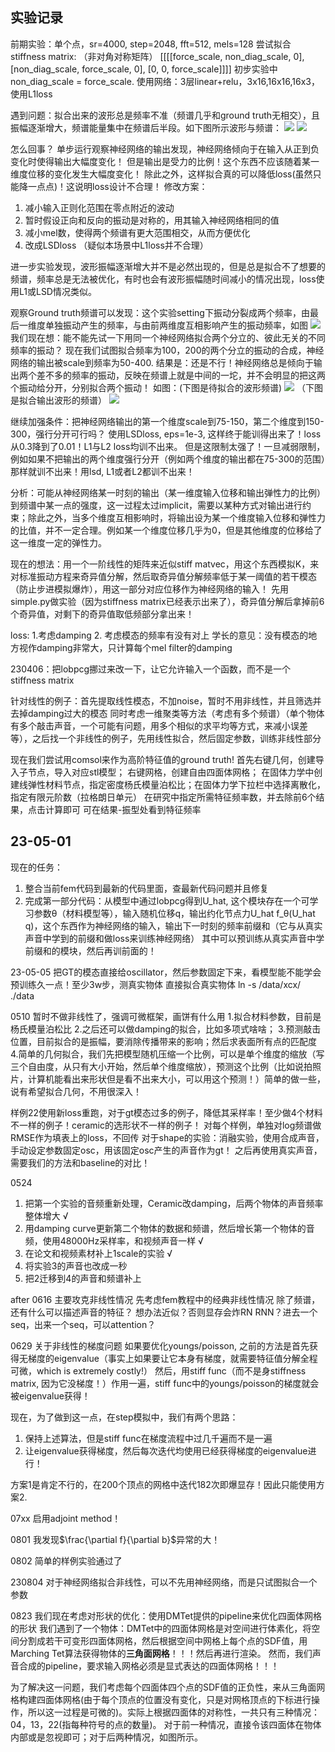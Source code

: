 ## 实验记录
前期实验：单个点，sr=4000, step=2048, fft=512, mels=128
尝试拟合stiffness matrix: （非对角对称矩阵）
        [[[[force_scale, non_diag_scale, 0],
        [non_diag_scale, force_scale, 0],
        [0, 0, force_scale]]]]
初步实验中 non_diag_scale = force_scale.
使用网络：3层linear+relu，3x16,16x16,16x3，使用L1loss

遇到问题：拟合出来的波形总是频率不准（频谱几乎和ground truth无相交），且振幅逐渐增大，频谱能量集中在频谱后半段。如下图所示波形与频谱：
![](notes/images/exp4.png)
![](notes/images/exp5.png)

怎么回事？
单步运行观察神经网络的输出发现，神经网络倾向于在输入从正到负变化时使得输出大幅度变化！
但是输出是受力的比例！这个东西不应该随着某一维度位移的变化发生大幅度变化！
除此之外，这样拟合真的可以降低loss(虽然只能降一点点)！这说明loss设计不合理！
修改方案：
1. 减小输入正则化范围在零点附近的波动
2. 暂时假设正向和反向的振动是对称的，用其输入神经网络相同的值
3. 减小mel数，使得两个频谱有更大范围相交，从而方便优化 
4. 改成LSDloss （疑似本场景中L1loss并不合理）

进一步实验发现，波形振幅逐渐增大并不是必然出现的，但是总是拟合不了想要的频谱，频率总是无法被优化，有时也会有波形振幅随时间减小的情况出现，loss使用L1或LSD情况类似。

观察Ground truth频谱可以发现：这个实验setting下振动分裂成两个频率，由最后一维度单独振动产生的频率，与由前两维度互相影响产生的振动频率，如图
![](notes/images/exp3.png)
我们现在想：能不能先试一下用同一个神经网络拟合两个分立的、彼此无关的不同频率的振动？
现在我们试图拟合频率为100，200的两个分立的振动的合成，神经网络的输出被scale到频率为50-400.
结果是：还是不行！神经网络总是倾向于输出两个差不多的频率的振动，反映在频谱上就是中间的一坨，并不会明显的把这两个振动给分开，分别拟合两个振动！
如图：(下图是待拟合的波形频谱)
![](notes/images/exp1.png)
（下图是拟合输出波形的频谱）
![](notes/images/exp2.png)

继续加强条件：把神经网络输出的第一个维度scale到75-150，第二个维度到150-300，强行分开可行吗？
使用LSDloss, eps=1e-3, 这样终于能训得出来了！loss从0.3降到了0.01！L1与L2 loss均训不出来。
但是这限制太强了！一旦减弱限制，例如如果不把输出的两个维度强行分开（例如两个维度的输出都在75-300的范围）那样就训不出来！用lsd, L1或者L2都训不出来！

分析：可能从神经网络某一时刻的输出（某一维度输入位移和输出弹性力的比例）到频谱中某一点的强度，这一过程太过implicit，需要以某种方式对输出进行约束；除此之外，当多个维度互相影响时，将输出设为某一个维度输入位移和弹性力的比值，并不一定合理。例如某一个维度位移几乎为0，但是其他维度的位移给了这一维度一定的弹性力。


现在的想法：用一个一阶线性的矩阵来近似stiff matvec，用这个东西模拟K，来对标准振动方程来奇异值分解，然后取奇异值分解频率低于某一阈值的若干模态（防止步进模拟爆炸），用这一部分对应位移作为神经网络的输入！
先用simple.py做实验（因为stiffness matrix已经表示出来了），奇异值分解后拿掉前6个奇异值，对剩下的奇异值取低频部分拿出来！

loss: 1.考虑damping 2. 考虑模态的频率有没有对上
学长的意见：没有模态的地方视作damping非常大，只计算每个mel filter的damping

230406：把lobpcg挪过来改一下，让它允许输入一个函数，而不是一个stiffness matrix


针对线性的例子：首先提取线性模态，不加noise，暂时不用非线性，并且筛选并去掉damping过大的模态
同时考虑一维聚类等方法（考虑有多个频谱）（单个物体有多个敲击声音，一个可能有问题，用多个相似的求平均等方式，来减小误差等），之后找一个非线性的例子，先用线性拟合，然后固定参数，训练非线性部分



现在我们尝试用comsol来作为高阶特征值的ground truth!
首先右键几何，创建导入子节点，导入对应stl模型；
右键网格，创建自由四面体网格；
在固体力学中创建线弹性材料节点，指定密度杨氏模量泊松比；在固体力学下拉栏中选择离散化，指定有限元阶数（拉格朗日单元）
在研究中指定所需特征频率数，并去除前6个结果，点击计算即可
可在结果-振型处看到特征频率

## 23-05-01
现在的任务：
1. 整合当前fem代码到最新的代码里面，查最新代码问题并且修复
2. 完成第一部分代码：从模型中通过lobpcg得到U_hat, 这个模块存在一个可学习参数θ（材料模型等），输入随机位移q，输出约化节点力U_hat f_θ(U_hat q)，这个东西作为神经网络的输入，输出下一时刻的频率前缀和（它与从真实声音中学到的前缀和做loss来训练神经网络）
其中可以预训练从真实声音中学前缀和的模块，然后再训前面的！


23-05-05
把GT的模态直接给oscillator，然后参数固定下来，看模型能不能学会
预训练久一点！至少3w步，测真实物体
直接拟合真实物体
ln -s /data/xcx/ ./data

0510
暂时不做非线性了，强调可微框架，画饼有什么用
1.拟合材料参数，目前是杨氏模量泊松比
2.之后还可以做damping的拟合，比如多项式啥啥；
3.预测敲击位置，目前拟合的是振幅，要消除传播带来的影响；然后求表面所有点的匹配度
4.简单的几何拟合，我们先把模型随机压缩一个比例，可以是单个维度的缩放（写三个自由度，从只有大小开始，然后单个维度缩放），预测这个比例（比如说拍照片，计算机能看出来形状但是看不出来大小，可以用这个预测！）简单的做一些，说有希望拟合几何，不用很深入！

样例22使用新loss重跑，对于gt模态过多的例子，降低其采样率！至少做4个材料不一样的例子！ceramic的选形状不一样的例子！
对每个样例，单独对log频谱做RMSE作为填表上的loss，不回传
对于shape的实验：消融实验，使用合成声音，手动设定参数固定osc，用该固定osc产生的声音作为gt！
之后再使用真实声音，需要我们的方法和baseline的对比！

0524 
1. 把第一个实验的音频重新处理，Ceramic改damping，后两个物体的声音频率整体增大 √
2. 用damping curve更新第二个物体的数据和频谱，然后增长第一个物体的音频，使用48000Hz采样率，和视频声音一样 √
3. 在论文和视频素材补上1scale的实验 √
4. 将实验3的声音也改成一秒
5. 把2迁移到4的声音和频谱补上

after
0616
主要攻克非线性情况
先考虑fem教程中的经典非线性情况
除了频谱，还有什么可以描述声音的特征？
想办法近似？否则显存会炸RN
RNN？进去一个seq，出来一个seq，可以attention？


0629
关于非线性的梯度问题
如果要优化youngs/poisson, 之前的方法是首先获得无梯度的eigenvalue（事实上如果要让它本身有梯度，就需要特征值分解全程可微，which is extremely costly!）
然后，用stiff func（而不是身stiffness matrix, 因为它没梯度！）作用一遍，stiff func中的youngs/poisson的梯度就会被eigenvalue获得！

现在，为了做到这一点，在step模拟中，我们有两个思路：
1. 保持上述算法，但是stiff func在梯度流程中过几千遍而不是一遍
2. 让eigenvalue获得梯度，然后每次迭代均使用已经获得梯度的eigenvalue进行！

方案1是肯定不行的，在200个顶点的网格中迭代182次即爆显存！因此只能使用方案2.

07xx
启用adjoint method！

0801
我发现$\frac{\partial f}{\partial b}$异常的大！

0802
简单的样例实验通过了

230804
对于神经网络拟合非线性，可以不先用神经网络，而是只试图拟合一个参数


0823
我们现在考虑对形状的优化：使用DMTet提供的pipeline来优化四面体网格的形状
我们遇到了一个物体：DMTet中的四面体网格是对空间进行体素化，将空间分割成若干可变形四面体网格，然后根据空间中网格上每个点的SDF值，用Marching Tet算法获得物体的**三角面网格**！！！然后再进行渲染。
然而，我们声音合成的pipeline，要求输入网格必须是显式表达的四面体网格！！！

为了解决这一问题，我们考虑每个四面体四个点的SDF值的正负性，来从三角面网格构建四面体网格(由于每个顶点的位置没有变化，只是对网格顶点的下标进行操作，所以这一过程是可微的)。实际上根据四面体的对称性，一共只有三种情况：04，13，22(指每种符号的点的数量)。
对于前一种情况，直接令该四面体在物体内部或是忽视即可；对于后两种情况，如图所示。


